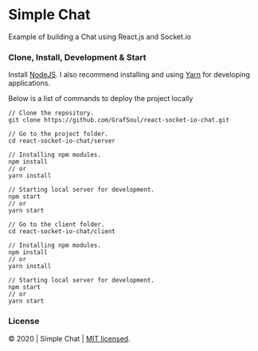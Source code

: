 # Simple Chat

Example of building a Chat using React.js and Socket.io

### Clone, Install, Development & Start

Install [NodeJS]. I also recommend installing and using [Yarn] for developing applications.

Below is a list of commands to deploy the project locally

```
// Clone the repository.
git clone https://github.com/GrafSoul/react-socket-io-chat.git

// Go to the project folder.
cd react-socket-io-chat/server

// Installing npm modules.
npm install
// or
yarn install

// Starting local server for development.
npm start
// or
yarn start

// Go to the client folder.
cd react-socket-io-chat/client

// Installing npm modules.
npm install
// or
yarn install

// Starting local server for development.
npm start
// or
yarn start

```

### License

© 2020 | Simple Chat | [MIT licensed].

[nodejs]: https://nodejs.org/
[yarn]: https://yarnpkg.com/
[mit licensed]: https://github.com/GrafSoul/react-socket-io-chat.git/blob/master/LICENSE
